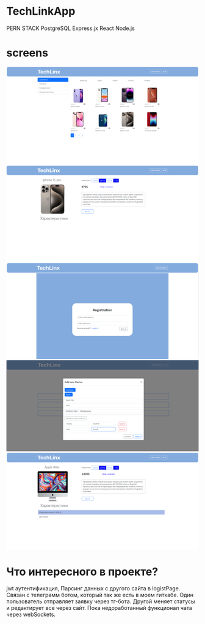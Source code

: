 # TechLinkApp
PERN STACK
PostgreSQL Express.jx React Node.js
# screens
![Image alt](https://github.com/flavokrkkk/TechLinkApp/blob/main/scrins/2023-12-06_23-07-02.png)
![Image alt](https://github.com/flavokrkkk/TechLinkApp/blob/main/scrins/2023-12-06_23-08-55.png)
![Image alt](https://github.com/flavokrkkk/TechLinkApp/blob/main/scrins/2023-12-06_23-09-42.png)
![Image alt](https://github.com/flavokrkkk/TechLinkApp/blob/main/scrins/2023-12-06_23-11-37.png)
![Image alt](https://github.com/flavokrkkk/TechLinkApp/blob/main/scrins/2023-12-06_23-12-02.png)
# Что интересного в проекте?
jwt аутентификация, Парсинг данных с другого сайта в logistPage. Связан с телеграмм ботом, который так же есть в моем гитхабе.
Один пользователь отправляет заявку через тг-бота. Другой меняет статусы и редактирует все через сайт. Пока недоработанный функционал 
чата через webSockets.
